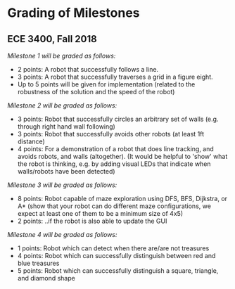# Grading of Milestones
## ECE 3400, Fall 2018

_Milestone 1 will be graded as follows:_

* 2 points: A robot that successfully follows a line.
* 3 points: A robot that successfully traverses a grid in a figure eight.
* Up to 5 points will be given for implementation (related to the robustness of the solution and the speed of the robot)

_Milestone 2 will be graded as follows:_

* 3 points: Robot that successfully circles an arbitrary set of walls (e.g. through right hand wall following)
* 3 points: Robot that successfully avoids other robots (at least 1ft distance)
* 4 points: For a demonstration of a robot that does line tracking, and avoids robots, and walls (altogether).
(It would be helpful to 'show' what the robot is thinking, e.g. by adding visual LEDs that indicate when walls/robots have been detected)

_Milestone 3 will be graded as follows:_

* 8 points: Robot capable of maze exploration using DFS, BFS, Dijkstra, or A* (show that your robot can do different maze configurations, we expect at least one of them to be a minimum size of 4x5)
* 2 points: ..if the robot is also able to update the GUI

_Milestone 4 will be graded as follows:_

* 1 points: Robot which can detect when there are/are not treasures
* 4 points: Robot which can successfully distinguish between red and blue treasures
* 5 points: Robot which can successfully distinguish a square, triangle, and diamond shape
